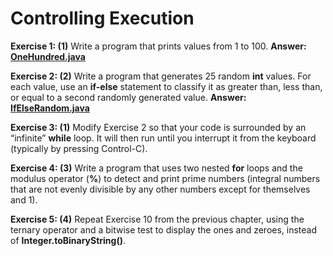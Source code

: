 # Controlling Execution

**Exercise 1: (1)** Write a program that prints values from 1 to 100.
**Answer: [OneHundred.java](src/main/java/OneHundred.java)**

**Exercise 2: (2)** Write a program that generates 25 random **int** values. 
For each value, use an **if-else** statement to classify it as greater than, 
less than, or equal to a second randomly generated value.
**Answer: [IfElseRandom.java](src/main/java/IfElseRandom.java)**

**Exercise 3: (1)** Modify Exercise 2 so that your code is surrounded 
by an “infinite” **while** loop. It will then run until you interrupt 
it from the keyboard (typically by pressing Control-C).

**Exercise 4: (3)** Write a program that uses two nested **for** loops 
and the modulus operator (**%**) to detect and print prime numbers 
(integral numbers that are not evenly divisible by any other numbers 
except for themselves and 1).

**Exercise 5: (4)** Repeat Exercise 10 from the previous chapter, 
using the ternary operator and a bitwise test to display the ones 
and zeroes, instead of **Integer.toBinaryString()**.